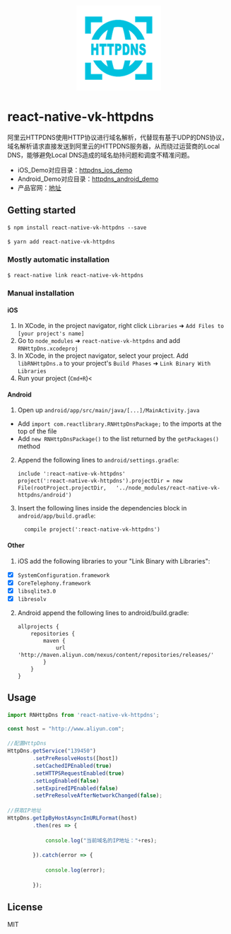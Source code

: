 
<div align="center">
<img src="./assets/httpdns_logo.png">
</div>

# react-native-vk-httpdns

阿里云HTTPDNS使用HTTP协议进行域名解析，代替现有基于UDP的DNS协议，域名解析请求直接发送到阿里云的HTTPDNS服务器，从而绕过运营商的Local DNS，能够避免Local DNS造成的域名劫持问题和调度不精准问题。

- iOS_Demo对应目录：[httpdns_ios_demo](https://github.com/aliyun/alicloud-ios-demo/tree/master/httpdns_ios_demo)
- Android_Demo对应目录：[httpdns_android_demo](https://github.com/aliyun/alicloud-android-demo/tree/master/httpdns_android_demo)
- 产品官网：[地址](https://www.aliyun.com/product/httpdns)

## Getting started

```
$ npm install react-native-vk-httpdns --save

$ yarn add react-native-vk-httpdns
```


### Mostly automatic installation

`$ react-native link react-native-vk-httpdns`

### Manual installation


#### iOS

1. In XCode, in the project navigator, right click `Libraries` ➜ `Add Files to [your project's name]`
2. Go to `node_modules` ➜ `react-native-vk-httpdns` and add `RNHttpDns.xcodeproj`
3. In XCode, in the project navigator, select your project. Add `libRNHttpDns.a` to your project's `Build Phases` ➜ `Link Binary With Libraries`
4. Run your project (`Cmd+R`)<

#### Android

1. Open up `android/app/src/main/java/[...]/MainActivity.java`
  - Add `import com.reactlibrary.RNHttpDnsPackage;` to the imports at the top of the file
  - Add `new RNHttpDnsPackage()` to the list returned by the `getPackages()` method
2. Append the following lines to `android/settings.gradle`:
  	```
  	include ':react-native-vk-httpdns'
  	project(':react-native-vk-httpdns').projectDir = new File(rootProject.projectDir, 	'../node_modules/react-native-vk-httpdns/android')
  	```
3. Insert the following lines inside the dependencies block in `android/app/build.gradle`:
  	```
      compile project(':react-native-vk-httpdns')
  	```
  	
#### Other

1. iOS add the following libraries to your "Link Binary with Libraries":

- [x] `SystemConfiguration.framework`
- [x] `CoreTelephony.framework`
- [x] `libsqlite3.0`
- [x] `libresolv`

2. Android append the following lines to android/build.gradle:
    ```
    allprojects {
        repositories {
            maven {
                url 'http://maven.aliyun.com/nexus/content/repositories/releases/'
            }
        }
    }
    ```


## Usage
```javascript
import RNHttpDns from 'react-native-vk-httpdns';
```
```javascript
const host = "http://www.aliyun.com";

//配置HttpDns
HttpDns.getService("139450")
        .setPreResolveHosts([host])
        .setCachedIPEnabled(true)
        .setHTTPSRequestEnabled(true)
        .setLogEnabled(false)
        .setExpiredIPEnabled(false)
        .setPreResolveAfterNetworkChanged(false);

//获取IP地址
HttpDns.getIpByHostAsyncInURLFormat(host)
        .then(res => {
            
            console.log("当前域名的IP地址："+res);
          
        }).catch(error => {
            
            console.log(error);
          
        });
```


## License

MIT
